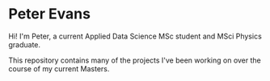 # Peter Evans


Hi! 
I'm Peter, a current Applied Data Science MSc student and MSci Physics graduate. 

This repository contains many of the projects I've been working on over the course of my current Masters. 


